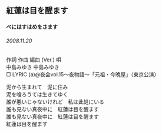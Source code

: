 ## 紅蓮は目を醒ます
#### べにはすはめをさます
###### 2008.11.20


作詞  作曲  編曲 (Ver.)   唄   
中島みゆき   中島みゆき           
□ LYRIC (a)@夜会vol.15～夜物語～「元祖・今晩屋」（東京公演）   
   
泥から生まれて　泥に住み   
泥を喰ろうては生きてゆく   
誰が悪いじゃないけれど　私は此処にいる   
誰も見ない真夜中に　紅蓮は目を醒ます   
誰も見ない真夜中に　紅蓮は目を醒ます   
紅蓮は目を醒ます   